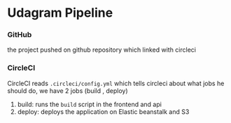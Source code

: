 # Udagram Pipeline

### GitHub
the project pushed on github repository which linked with circleci

### CircleCI
CircleCI reads `.circleci/config.yml` which tells circleci about what jobs he should do, we have 2 jobs (build , deploy)
1. build: runs the `build` script in the frontend and api
2. deploy: deploys the application on Elastic beanstalk and S3